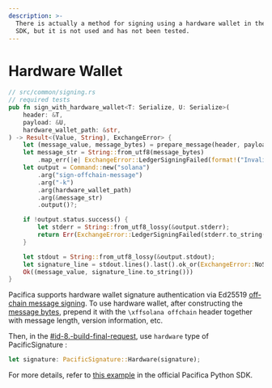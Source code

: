 ```yaml
---
description: >-
  There is actually a method for signing using a hardware wallet in the Rust
  SDK, but it is not used and has not been tested.
---
```


# Hardware Wallet

```rust
// src/common/signing.rs
// required tests
pub fn sign_with_hardware_wallet<T: Serialize, U: Serialize>(
    header: &T,
    payload: &U,
    hardware_wallet_path: &str,
) -> Result<(Value, String), ExchangeError> {
    let (message_value, message_bytes) = prepare_message(header, payload)?;
    let message_str = String::from_utf8(message_bytes)
        .map_err(|e| ExchangeError::LedgerSigningFailed(format!("Invalid UTF-8: {}", e)))?;
    let output = Command::new("solana")
        .arg("sign-offchain-message")
        .arg("-k")
        .arg(hardware_wallet_path)
        .arg(&message_str)
        .output()?;

    if !output.status.success() {
        let stderr = String::from_utf8_lossy(&output.stderr);
        return Err(ExchangeError::LedgerSigningFailed(stderr.to_string()));
    }

    let stdout = String::from_utf8_lossy(&output.stdout);
    let signature_line = stdout.lines().last().ok_or(ExchangeError::NoSignature)?;
    Ok((message_value, signature_line.to_string()))
}
```

Pacifica supports hardware wallet signature authentication via Ed25519 [off-chain message signing](https://github.com/solana-labs/solana/blob/master/docs/src/proposals/off-chain-message-signing.md). To use hardware wallet, after constructing the [message bytes](https://docs.pacifica.fi/api-documentation/api/signing/implementation#id-7.-convert-to-bytes-and-generate-signature), prepend it with the `\xffsolana offchain` header together with message length, version information, etc.

Then, in the [#id-8.-build-final-request](implementation.md#id-8.-build-final-request "mention"), use `hardware`  type of PacificSignature :

```rust
let signature: PacificSignature::Hardware(signature);
```

For more details, refer to [this example](https://github.com/pacifica-fi/python-sdk/blob/2b5e629eb15d86c1a229df5d1847f5000f113ec9/rest/transfer_subaccount_fund_hardware.py#L27-L47) in the official Pacifica Python SDK.

[\
](https://docs.pacifica.fi/api-documentation/api/signing/error-handling)
